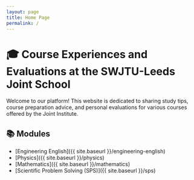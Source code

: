 ```yaml
---
layout: page
title: Home Page
permalink: /
---
```


# 🎓 Course Experiences and Evaluations at the SWJTU-Leeds Joint School

Welcome to our platform! This website is dedicated to sharing study tips, course preparation advice, and personal evaluations for various courses offered by the Joint Institute.

## 📚 Modules

- [Engineering English]({{ site.baseurl }}/engineering-english)
- [Physics]({{ site.baseurl }}/physics)
- [Mathematics]({{ site.baseurl }}/mathematics)
- [Scientific Problem Solving (SPS)]({{ site.baseurl }}/sps)
